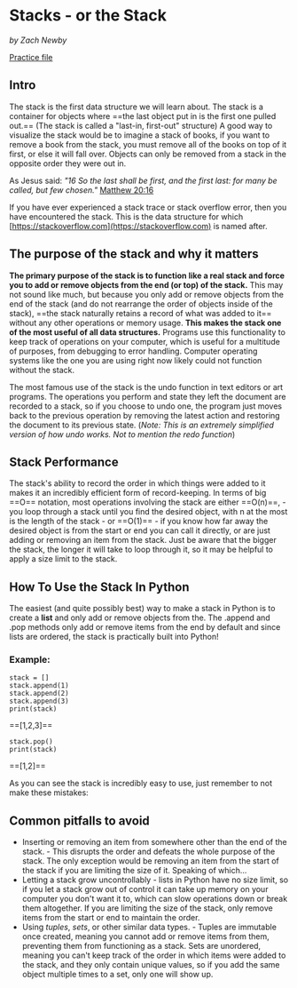 # Stacks - or the Stack
*by Zach Newby*

[Practice file](https://github.com/Zachary-P-Newby/Python/blob/Programming-With-Data-Structures-Fall-2023/data_structure_tutorials/stacks_practice.py)

## Intro
The stack is the first data structure we will learn about. The stack is a container for objects where ==the last object put in is the first one pulled out.==
(The stack is called a "last-in, first-out" structure) A good way to visualize the stack would be to imagine a stack of books, if you want to remove a book from the stack, you must remove all of the books on top of it first, or else it will fall over. Objects can only be removed from a stack in the opposite order they were out in.

As Jesus said: *"16 So the last shall be first, and the first last: for many be called, but few chosen."*  [Matthew 20:16](https://www.churchofjesuschrist.org/study/scriptures/nt/matt/20?lang=eng&id=p16#p16)

If you have ever experienced a stack trace or stack overflow error, then you have encountered the stack. This is the data structure for which [https://stackoverflow.com](https://stackoverflow.com) is named after.

## The purpose of the stack and why it matters
**The primary purpose of the stack is to function like a real stack and force you to add or remove objects from the end (or top) of the stack.** This may not sound like much, but because you only add or remove objects from the end of the stack (and do not rearrange the order of objects inside of the stack), ==the stack naturally retains a record of what was added to it== without any other operations or memory usage. **This makes the stack one of the most useful of all data structures.** Programs use this functionality to keep track of operations on your computer, which is useful for a multitude of purposes, from debugging to error handling. Computer operating systems like the one you are using right now likely could not function without the stack.

The most famous use of the stack is the undo function in text editors or art programs. The operations you perform and state they left the document are recorded to a stack, so if you choose to undo one, the program just moves back to the previous operation by removing the latest action and restoring the document to its previous state. (*Note: This is an extremely simplified version of how undo works. Not to mention the redo function*)

## Stack Performance
The stack's ability to record the order in which things were added to it makes it an incredibly efficient form of record-keeping. In terms of big ==O== notation, most operations involving the stack are either ==O(n)==, - you loop through a stack until you find the desired object, with n at the most is the length of the stack - or ==O(1)== - if you know how far away the desired object is from the start or end you can call it directly, or are just adding or removing an item from the stack. Just be aware that the bigger the stack, the longer it will take to loop through it, so it may be helpful to apply a size limit to the stack.

## How To Use the Stack In Python
The easiest (and quite possibly best) way to make a stack in Python is to create a **list** and only add or remove objects from the. The .append and .pop methods only add or remove items from the end by default and since lists are ordered, the stack is practically built into Python!

### Example:
```
stack = []
stack.append(1)
stack.append(2)
stack.append(3)
print(stack)
```
==[1,2,3]==

```
stack.pop()
print(stack)
```

==[1,2]==

As you can see the stack is incredibly easy to use, just remember to not make these mistakes:

## Common pitfalls to avoid

* Inserting or removing an item from somewhere other than the end of the stack. - This disrupts the order and defeats the whole purpose of the stack. The only exception would be removing an item from the start of the stack if you are limiting the size of it. Speaking of which...
* Letting a stack grow uncontrollably - lists in Python have no size limit, so if you let a stack grow out of control it can take up memory on your computer you don't want it to, which can slow operations down or break them altogether. If you are limiting the size of the stack, only remove items from the start or end to maintain the order.
* Using *tuples*, *sets*, or other similar data types. - Tuples are immutable once created, meaning you cannot add or remove items from them, preventing them from functioning as a stack. Sets are unordered, meaning you can't keep track of the order in which items were added to the stack, and they only contain unique values, so if you add the same object multiple times to a set, only one will show up.